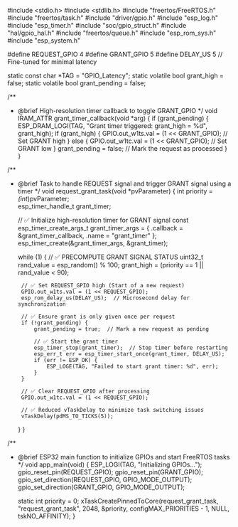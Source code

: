 #include <stdio.h>
#include <stdlib.h>
#include "freertos/FreeRTOS.h"
#include "freertos/task.h"
#include "driver/gpio.h"
#include "esp_log.h"
#include "esp_timer.h"
#include "soc/gpio_struct.h"
#include "hal/gpio_hal.h"
#include "freertos/queue.h"
#include "esp_rom_sys.h"
#include "esp_system.h"

#define REQUEST_GPIO 4
#define GRANT_GPIO 5
#define DELAY_US 5  // Fine-tuned for minimal latency

static const char *TAG = "GPIO_Latency";
static volatile bool grant_high = false;
static volatile bool grant_pending = false;

/**
 * @brief High-resolution timer callback to toggle GRANT_GPIO
 */
void IRAM_ATTR grant_timer_callback(void *arg) {
    if (grant_pending) {
        ESP_DRAM_LOGI(TAG, "Grant timer triggered: grant_high = %d", grant_high);
        if (grant_high) {
            GPIO.out_w1ts.val = (1 << GRANT_GPIO);  // Set GRANT high
        } else {
            GPIO.out_w1tc.val = (1 << GRANT_GPIO);  // Set GRANT low
        }
        grant_pending = false;  // Mark the request as processed
    }
}

/**
 * @brief Task to handle REQUEST signal and trigger GRANT signal using a timer
 */
void request_grant_task(void *pvParameter) {
    int priority = *(int*)pvParameter;  
    esp_timer_handle_t grant_timer;

    // ✅ Initialize high-resolution timer for GRANT signal
    const esp_timer_create_args_t grant_timer_args = {
        .callback = &grant_timer_callback,
        .name = "grant_timer"
    };
    esp_timer_create(&grant_timer_args, &grant_timer);

    while (1) {
        // ✅ PRECOMPUTE GRANT SIGNAL STATUS
        uint32_t rand_value = esp_random() % 100;
        grant_high = (priority == 1 || rand_value < 90);

        // ✅ Set REQUEST_GPIO high (Start of a new request)
        GPIO.out_w1ts.val = (1 << REQUEST_GPIO);
        esp_rom_delay_us(DELAY_US);  // Microsecond delay for synchronization

        // ✅ Ensure grant is only given once per request
        if (!grant_pending) {
            grant_pending = true;  // Mark a new request as pending

            // ✅ Start the grant timer
            esp_timer_stop(grant_timer);  // Stop timer before restarting
            esp_err_t err = esp_timer_start_once(grant_timer, DELAY_US);
            if (err != ESP_OK) {
                ESP_LOGE(TAG, "Failed to start grant timer: %d", err);
            }
        }

        // ✅ Clear REQUEST_GPIO after processing
        GPIO.out_w1tc.val = (1 << REQUEST_GPIO);

        // ✅ Reduced vTaskDelay to minimize task switching issues
        vTaskDelay(pdMS_TO_TICKS(5));  
    }
}

/**
 * @brief ESP32 main function to initialize GPIOs and start FreeRTOS tasks
 */
void app_main(void) {
    ESP_LOGI(TAG, "Initializing GPIOs...");
    gpio_reset_pin(REQUEST_GPIO);
    gpio_reset_pin(GRANT_GPIO);
    gpio_set_direction(REQUEST_GPIO, GPIO_MODE_OUTPUT);
    gpio_set_direction(GRANT_GPIO, GPIO_MODE_OUTPUT);

    static int priority = 0;
    xTaskCreatePinnedToCore(request_grant_task, "request_grant_task", 2048, &priority, configMAX_PRIORITIES - 1, NULL, tskNO_AFFINITY);
}
